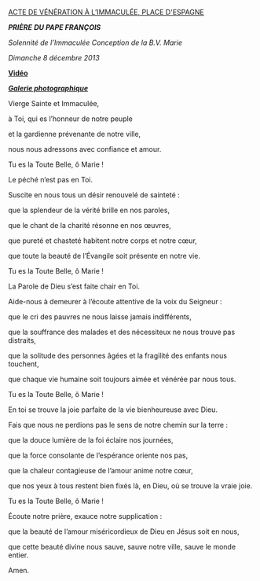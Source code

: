 [ACTE DE VÉNÉRATION À L’IMMACULÉE, PLACE D'ESPAGNE](http://www.vatican.va/news_services/liturgy/libretti/2013/20131208libretto-immacolata-concezione.pdf)

***PRIÈRE*** ***DU PAPE FRANÇOIS***

*Solennité de l’Immaculée Conception de la B.V. Marie*

*Dimanche 8 décembre 2013*

**[Vidéo](http://player.rv.va/vaticanplayer.asp?language=it&tic=VA_KN4QY1EK)**

***[Galerie photographique](http://www.photogallery.va/content/photogallery/fr/celebrazioni-liturgiche/immacolata-20131208.html)***

Vierge Sainte et Immaculée,

à Toi, qui es l’honneur de notre peuple

et la gardienne prévenante de notre ville,

nous nous adressons avec confiance et amour.

Tu es la Toute Belle, ô Marie !

Le péché n’est pas en Toi.

Suscite en nous tous un désir renouvelé de sainteté :

que la splendeur de la vérité brille en nos paroles,

que le chant de la charité résonne en nos œuvres,

que pureté et chasteté habitent notre corps et notre cœur,

que toute la beauté de l’Évangile soit présente en notre vie.

Tu es la Toute Belle, ô Marie !

La Parole de Dieu s’est faite chair en Toi.

Aide-nous à demeurer à l’écoute attentive de la voix du Seigneur :

que le cri des pauvres ne nous laisse jamais indifférents,

que la souffrance des malades et des nécessiteux ne nous trouve pas distraits,

que la solitude des personnes âgées et la fragilité des enfants nous touchent,

que chaque vie humaine soit toujours aimée et vénérée par nous tous.

Tu es la Toute Belle, ô Marie !

En toi se trouve la joie parfaite de la vie bienheureuse avec Dieu.

Fais que nous ne perdions pas le sens de notre chemin sur la terre :

que la douce lumière de la foi éclaire nos journées,

que la force consolante de l’espérance oriente nos pas,

que la chaleur contagieuse de l’amour anime notre cœur,

que nos yeux à tous restent bien fixés là, en Dieu, où se trouve la vraie joie.

Tu es la Toute Belle, ô Marie !

Écoute notre prière, exauce notre supplication :

que la beauté de l’amour miséricordieux de Dieu en Jésus soit en nous,

que cette beauté divine nous sauve, sauve notre ville, sauve le monde entier.

Amen.